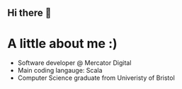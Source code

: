 ## Hi there 👋

# A little about me :) 
- Software developer @  Mercator Digital
- Main coding langauge: Scala 
- Computer Science graduate from Univeristy of Bristol

